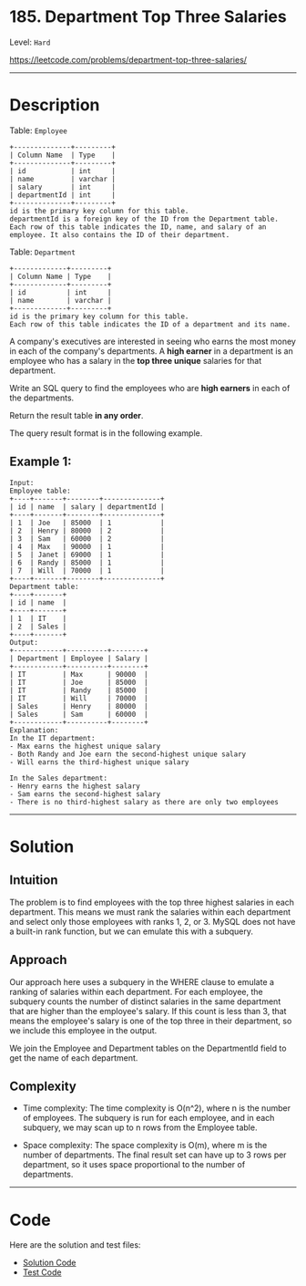 # 185. Department Top Three Salaries

Level: `Hard`

https://leetcode.com/problems/department-top-three-salaries/

---

# Description

Table: `Employee`

    +--------------+---------+
    | Column Name  | Type    |
    +--------------+---------+
    | id           | int     |
    | name         | varchar |
    | salary       | int     |
    | departmentId | int     |
    +--------------+---------+
    id is the primary key column for this table.
    departmentId is a foreign key of the ID from the Department table.
    Each row of this table indicates the ID, name, and salary of an employee. It also contains the ID of their department.


Table: `Department`

    +-------------+---------+
    | Column Name | Type    |
    +-------------+---------+
    | id          | int     |
    | name        | varchar |
    +-------------+---------+
    id is the primary key column for this table.
    Each row of this table indicates the ID of a department and its name.


A company's executives are interested in seeing who earns the most money in each of the company's departments. A **high earner** in a department is an employee who has a salary in the **top three unique** salaries for that department.

Write an SQL query to find the employees who are **high earners** in each of the departments.

Return the result table **in any order**.

The query result format is in the following example.

## Example 1:

    Input:
    Employee table:
    +----+-------+--------+--------------+
    | id | name  | salary | departmentId |
    +----+-------+--------+--------------+
    | 1  | Joe   | 85000  | 1            |
    | 2  | Henry | 80000  | 2            |
    | 3  | Sam   | 60000  | 2            |
    | 4  | Max   | 90000  | 1            |
    | 5  | Janet | 69000  | 1            |
    | 6  | Randy | 85000  | 1            |
    | 7  | Will  | 70000  | 1            |
    +----+-------+--------+--------------+
    Department table:
    +----+-------+
    | id | name  |
    +----+-------+
    | 1  | IT    |
    | 2  | Sales |
    +----+-------+
    Output:
    +------------+----------+--------+
    | Department | Employee | Salary |
    +------------+----------+--------+
    | IT         | Max      | 90000  |
    | IT         | Joe      | 85000  |
    | IT         | Randy    | 85000  |
    | IT         | Will     | 70000  |
    | Sales      | Henry    | 80000  |
    | Sales      | Sam      | 60000  |
    +------------+----------+--------+
    Explanation:
    In the IT department:
    - Max earns the highest unique salary
    - Both Randy and Joe earn the second-highest unique salary
    - Will earns the third-highest unique salary
    
    In the Sales department:
    - Henry earns the highest salary
    - Sam earns the second-highest salary
    - There is no third-highest salary as there are only two employees

---

# Solution

## Intuition
The problem is to find employees with the top three highest salaries in each department. This means we must rank the salaries within each department and select only those employees with ranks 1, 2, or 3. MySQL does not have a built-in rank function, but we can emulate this with a subquery.

## Approach
Our approach here uses a subquery in the WHERE clause to emulate a ranking of salaries within each department. For each employee, the subquery counts the number of distinct salaries in the same department that are higher than the employee's salary. If this count is less than 3, that means the employee's salary is one of the top three in their department, so we include this employee in the output.

We join the Employee and Department tables on the DepartmentId field to get the name of each department.

## Complexity
- Time complexity:
  The time complexity is O(n^2), where n is the number of employees. The subquery is run for each employee, and in each subquery, we may scan up to n rows from the Employee table.

- Space complexity:
  The space complexity is O(m), where m is the number of departments. The final result set can have up to 3 rows per department, so it uses space proportional to the number of departments.

---

# Code
Here are the solution and test files:
- [Solution Code](./solution.sql)
- [Test Code](./solution_test.go)